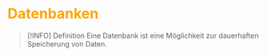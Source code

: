 # <font color = "orange">Datenbanken</font>
>[!INFO] Definition
>Eine Datenbank ist eine Möglichkeit zur dauerhaften Speicherung von Daten.